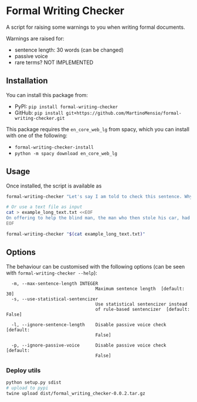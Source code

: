 # Formal Writing Checker

A script for raising some warnings to you when writing formal documents.

Warnings are raised for:

- sentence length: 30 words (can be changed)
- passive voice
- rare terms? NOT IMPLEMENTED


## Installation

You can install this package from:
- PyPI: `pip install formal-writing-checker`
- GitHub: `pip install git+https://github.com/MartinoMensio/formal-writing-checker.git`

This package requires the `en_core_web_lg` from spacy, which you can install with one of the following:
- `formal-writing-checker-install`
- `python -m spacy download en_core_web_lg`

## Usage

Once installed, the script is available as

```bash
formal-writing-checker "Let's say I am told to check this sentence. Why am I using the passive voice anyways?"

# Or use a text file as input
cat > example_long_text.txt <<EOF
On offering to help the blind man, the man who then stole his car, had not, at that precise moment, had any evil intention, quite the contrary, what he did was nothing more than obey those feelings of generosity and altruism which, as everyone knows, are the two best traits of human nature and to be found in much more hardened criminals than this one, a simple car-thief without any hope of advancing in his profession, exploited by the real owners of this enterprise, for it is they who take advantage of the needs of the poor.
EOF

formal-writing-checker "$(cat example_long_text.txt)"
```

## Options

The behaviour can be customised with the following options (can be seen with `formal-writing-checker --help`):

```text
  -m, --max-sentence-length INTEGER
                                  Maximum sentence length  [default: 30]
  -s, --use-statistical-sentencizer
                                  Use statistical sentencizer instead
                                  of rule-based sentencizer  [default: False]

  -l, --ignore-sentence-length    Disable passive voice check  [default:
                                  False]

  -p, --ignore-passive-voice      Disable passive voice check  [default:
                                  False]
```


### Deploy utils
```bash
python setup.py sdist
# upload to pypi
twine upload dist/formal_writing_checker-0.0.2.tar.gz